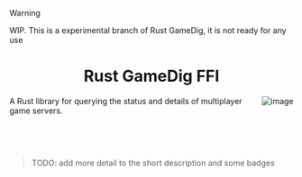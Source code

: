 > [!WARNING]  
> WIP. This is a experimental branch of Rust GameDig, it is not ready for any use

<h1 align="center">Rust GameDig FFI</h1>

<img align="right" src="https://github.com/user-attachments/assets/179d72f8-0c1f-4034-9852-b725254ece53" alt="image" />

A Rust library for querying the status and details of multiplayer game servers.

&nbsp;

&nbsp;

> TODO: add more detail to the short description and some badges